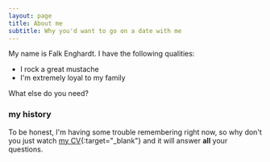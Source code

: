 ```yaml
---
layout: page
title: About me
subtitle: Why you'd want to go on a date with me
---
```


My name is Falk Enghardt. I have the following qualities:

- I rock a great mustache
- I'm extremely loyal to my family

What else do you need?

### my history

To be honest, I'm having some trouble remembering right now, so why don't you just watch [my CV](https://falkzone.github.io/file/cv.pdf "Curriculum Vitae"){:target="_blank"} and it will answer **all** your questions.
